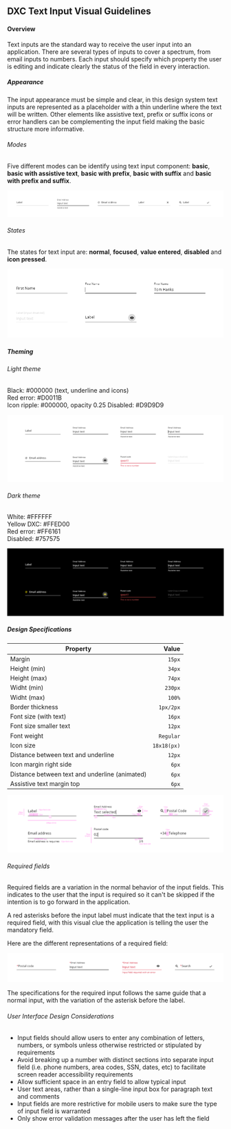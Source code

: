 
## DXC Text Input Visual Guidelines

#### Overview

Text inputs are the standard way to receive the user input into an application. There are several types of inputs to cover a spectrum, from email inputs to numbers. 
Each input should specify which property the user is editing and indicate clearly the status of the field in every interaction.

##### *Appearance*

The input appearance must be simple and clear, in this design system text inputs are represented as a placeholder with a thin underline where the text will be written. 
Other elements like assistive text, prefix or suffix icons or error handlers can be complementing the input field making the basic structure more informative.

###### Modes

Five different modes can be identify using text input component: __basic__, __basic with assistive text__, __basic with prefix__, __basic with suffix__ and __basic with prefix and suffix__.
<div> <img src="images/input_modes.png"/></div>

###### States

The states for text input are: __normal__, __focused__, __value entered__, __disabled__ and __icon pressed__.

<div> <img src="images/input_states.png"/></div>

##### *Theming*



###### Light theme

Black: #000000 (text, underline and icons)  
Red error: #D0011B  
Icon ripple: #000000, opacity 0.25 
Disabled: #D9D9D9

<div> <img src="images/input_light.png"/></div>

###### Dark theme

White: #FFFFFF  
Yellow DXC: #FFED00  
Red error: #FF6161  
Disabled: #757575

<div> <img src="images/input_dark.png"/></div>

##### *Design Specifications*

| Property           | Value|
|--------------------|------:|
| Margin             | `15px`|
| Height (min)       | `34px`|
| Height (max)       | `74px`|
| Widht (min)        | `230px` |
| Widht (max)        | `100%` |
| Border thickness   | `1px/2px` |
| Font size (with text) | `16px` |
| Font size smaller text | `12px` |
| Font weight        | `Regular` |
| Icon size       | `18x18(px)` |
| Distance between text and underline | `12px` |
| Icon margin right side | `6px` |
| Distance between text and underline (animated) | `6px` |
| Assistive text margin top | `6px` |

<div> <img src="images/input_specs.png"/></div>

###### Required fields

Required fields are a variation in the normal behavior of the input fields. This indicates to the user that the input is required so it can't be skipped if the intention is to go forward in the application.

A red asterisks before the input label must indicate that the text input is a required field, with this visual clue the application is telling the user the mandatory field.

Here are the different representations of a required field:

<div> <img src="images/input_required.png"/></div>

The specifications for the required input follows the same guide that a normal input, with the variation of the asterisk before the label.


###### User Interface Design Considerations

- Input fields should allow users to enter any combination of letters, numbers, or symbols unless otherwise restricted or stipulated by requirements
- Avoid breaking up a number with distinct sections into separate input field (i.e. phone numbers, area codes, SSN, dates, etc) to facilitate screen reader accessibility requirements
- Allow sufficient space in an entry field to allow typical input
- User text areas, rather than a single-line input box for paragraph text and comments
- Input fields are more restrictive for mobile users to make sure the type of input field is warranted
- Only show error validation messages after the user has left the field